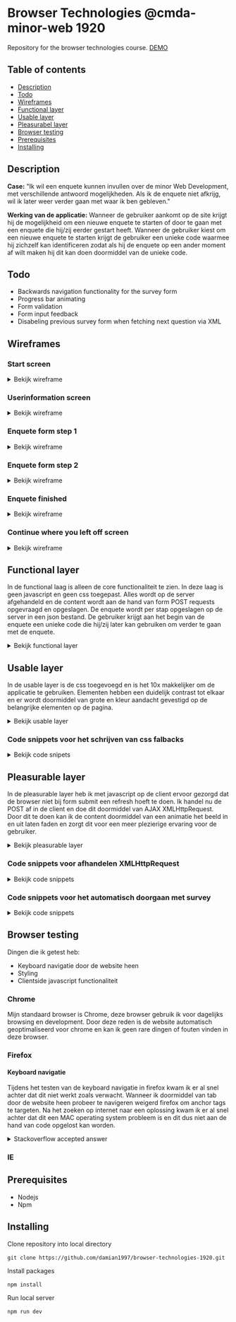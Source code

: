 # Browser Technologies @cmda-minor-web 1920
Repository for the browser technologies course.
[DEMO](https://sleepy-anchorage-02272.herokuapp.com/)

## Table of contents
* [Description](#description)
* [Todo](#todo)
* [Wireframes](#wireframes)
* [Functional layer](#functional-layer)
* [Usable layer](#usable-layer)
* [Pleasurabel layer](#pleasurable-layer)
* [Browser testing](#browser-testing)
* [Prerequisites](#prerequisites)
* [Installing](#installing)

## Description
**Case:**
"Ik wil een enquete kunnen invullen over de minor Web Development, met verschillende antwoord mogelijkheden. Als ik de enquete niet afkrijg, wil ik later weer verder gaan met waar ik ben gebleven."

**Werking van de applicatie:**
Wanneer de gebruiker aankomt op de site krijgt hij de mogelijkheid om een nieuwe enquete te starten of door te gaan met een enquete die hij/zij eerder gestart heeft. Wanneer de gebruiker kiest om een nieuwe enquete te starten krijgt de gebruiker een unieke code waarmee hij zichzelf kan identificeren zodat als hij de enquete op een ander moment af wilt maken hij dit kan doen doormiddel van de unieke code.

## Todo
* Backwards navigation functionality for the survey form
* Progress bar animating
* Form validation
* Form input feedback
* Disabeling previous survey form when fetching next question via XML

## Wireframes

### Start screen

<details>
  <summary>Bekijk wireframe</summary>
  <img src="./github/images/screen-1.png">
</details>

### Userinformation screen

<details>
  <summary>Bekijk wireframe</summary>
  <img src="./github/images/screen-2.png">
</details>

### Enquete form step 1

<details>
  <summary>Bekijk wireframe</summary>
  <img src="./github/images/screen-3.png">
</details>

### Enquete form step 2

<details>
  <summary>Bekijk wireframe</summary>
  <img src="./github/images/screen-4.png">
</details>

### Enquete finished

<details>
  <summary>Bekijk wireframe</summary>
  <img src="./github/images/screen-5.png">
</details>

### Continue where you left off screen

<details>
  <summary>Bekijk wireframe</summary>
  <img src="./github/images/screen-6.png">
</details>

## Functional layer
In de functional laag is alleen de core functionaliteit te zien. In deze laag is geen javascript en geen css toegepast. Alles wordt op de server afgehandeld en de content wordt aan de hand van form POST requests opgevraagd en opgeslagen.
De enquete wordt per stap opgeslagen op de server in een json bestand. De gebruiker krijgt aan het begin van de enquete een unieke code die hij/zij later kan gebruiken om verder te gaan met de enquete.

<details>
  <summary>Bekijk functional layer</summary>
  <img src="./github/videos/functional-layer.gif">
</details>

## Usable layer
In de usable layer is de css toegevoegd en is het 10x makkelijker om de applicatie te gebruiken. Elementen hebben een duidelijk contrast tot elkaar en er wordt doormiddel van grote en kleur aandacht gevestigd op de belangrijke elementen op de pagina.
<details>
  <summary>Bekijk usable layer</summary>
  <img src="./github/videos/usable-layer.gif">
</details>

### Code snippets voor het schrijven van css falbacks
<details>
  <summary>Bekijk code snipets</summary>

#### Uitleg fallback voor kleuren
  Voor dit project heb ik ervoor gekozen om hele simpele css te schrijven zodat de styling voor elke browser ondersteund wordt, ik heb dus niet gebruik gemaakt
  van bijvoorbeeld een display grid of flex oplossing om mijn layout te maken. Wel heb ik gebruik gemaakt van css variabelen voor mijn kleuren.
  Dit wordt niet door elke browser ondersteund en heb ik op de onderstaande manier ervoor gezorgt dat wel de kleur getoond wordt, dit is mogelijk door het cascading effect van css.
  Eerst wordt de hex kleur toegevoegd aan het element en daarna wordt wanneer de css variabelen ondersteund zijn door de browser de variabele kleur toegevoegd.

  ```css
  background: #476793;
  background: var(--primary-color)
  ```

#### Uitleg supports and supports not
  Omdat ik voor dit project niet gebruik heb gemaakt van nieuwe minder goed ondersteunde css technieken leg ik hier een stuk uit over hoe ik dit wel afgevangen zou hebben wanneer ik wel voor een display grid gekozen zou hebben.
  Door gebruik te maken van de @supports en @supports not kan je op een makkelijke manier detecteren of een browser wel of niet een feature support. Hiermee kan je dus fallbacks schrijven voor bijvoorbeeld een display grid of display flex.
  Dit doe je op de volgende manier.

  ```css
  @supports (display: grid) {
  #form-watcher {
    display: grid;
    /* Layout styling here when grid is supported */
    }
  }

  @supports not (display: grid) {
  #form-watcher {
    display: inline-block;
    /* Fallback layout styling here when grid is not supported */
    }
  }
  ```

  In scss is het nog makkelijker om een supports te schrijven omdat je in scss kan nesten en dus de code bij elkaar houdt en niet meer ergens onderaan je document de supports te schrijven.
  Dit is voor de leesbaarheid van je code stukken beter in mijn mening.

  ```scss
  #form-watcher {
    /* Standard layout styling that is supported by every browser goed here */

    @supports (display: grid) {
      display: grid;
      /* Layout styling here when gris is supported */
    }
  }
  ```


</details>

## Pleasurable layer
In de pleasurable layer heb ik met javascript op de client ervoor gezorgd dat de browser niet bij form submit een refresh hoeft te doen. Ik handel nu de POST af in de client en doe dit doormiddel van AJAX XMLHttpRequest.
Door dit te doen kan ik de content doormiddel van een animatie het beeld in en uit laten faden en zorgt dit voor een meer plezierige ervaring voor de gebruiker.
<details>
  <summary>Bekijk pleasurable layer</summary>
  <img src="./github/videos/pleasurable-layer.gif">
</details>

### Code snippets voor afhandelen XMLHttpRequest
<details>
  <summary>Bekijk code snippets</summary>

#### Uitleg form afhandeling
  In dit stuk code selecteer ik alle formulieren die in het document staan, vervolgens kijk ik of er formulieren zijn en ga ik voor elk formulier de
  input fields en hun value's ophalen. Vervolgens push ik in FORMDATA de name van de node en de value die de node heeft, dit heb ik nodig on een query string te sturen
  naar de server. Vervolgens doe ik een feature detection op  XHR en stuur ik de query string naar mijn server en insert ik de html response in mijn form container.

  ```javascript
  if(mutationObserver) {
    const SURVEYFORM = document.querySelectorAll('form[name="survey"]')
    if(SURVEYFORM) {
      SURVEYFORM.forEach(form => {
        form.addEventListener('submit', (event) => {
          event.preventDefault()
          const FORMDATA = [],
            RADIOFIELDS = form.querySelectorAll('input[type="radio"]'),
            RANGES = form.querySelectorAll('input[type="range"]'),
            TEXTAREAS = form.querySelectorAll('textarea'),
            HIDDENFIELDS = form.querySelectorAll('input[type="hidden"]')

          if(RADIOFIELDS) {
            const checkedRadios = [...RADIOFIELDS].filter(node => {
              return (node.checked)
            })
            checkedRadios.forEach(node=> {
              FORMDATA.push(`${node.name}=${node.value}`)
            })
          }

          if(TEXTAREAS) {
            const textAreas = [...TEXTAREAS].forEach(node => {
              FORMDATA.push(`${node.name}=${node.value}`)
            })
          }

          if(RANGES) {
            const ranges = [...RANGES].forEach(node => {
              FORMDATA.push(`${node.name}=${node.value}`)
            })
          }

          if(HIDDENFIELDS) {
            const hiddenFields = [...HIDDENFIELDS].forEach(node => {
              FORMDATA.push(`${node.name}=${node.value}`)
            })
          }

          const QUERY = FORMDATA.join('&'),
            XHR = new XMLHttpRequest()

          if(XHR) {

            XHR.onload = () => {
              const SURVEYCONTAINER = document.getElementById('forms'),
                formSections = SURVEYCONTAINER.querySelectorAll('section')

              SURVEYCONTAINER.setAttribute('style', `left: -${(formSections.length * 100)}%;`)
              SURVEYCONTAINER.insertAdjacentHTML('beforeend',XHR.response)
            }

            XHR.open('POST', `${window.location.origin}/survey`)
            XHR.setRequestHeader('Content-type', 'application/x-www-form-urlencoded')
            XHR.send(`${QUERY}&xhr=true`)

          }

        })
      })
    }
  }
  ```

#### Uitleg mutationObserver
  Nu kon ik met de server praten vanuit de client, echter wanneer ik nu een nieuw formulier insert in de container wordt het submit event niet toegevoegd aan het formulier, om
  dit op te lossen heb ik gezocht naar een manier om mutaties in mijn dom structuur te observeren. Dit doe ik door gebruik te maken van de MutationObserver api.
  In het onderstaande stuk code is te zien dat ik op mijn form-watcher container kijk of de subtree, childlist en characterData aangepast wordt.
  Als dit het geval is wordt de formSubmitHandler functie aangeroepen en zal dus het submit event toegevoegd worden aan het nieuwe form. Voor mutationObserver heb ik geen
  goed alternatief kunnen vinden, wanneer mutationObserver dus niet ondersteund wordt zal de clientside code niet uitgevoerd worden en zal het op normale manier op de server
  afgehandeld worden.

  ```javascript
  const mutationObserver = new MutationObserver((mutations) => {
    formSubmitHandler()
    progressSetter()
  })

  if(document.getElementById('form-watcher')) {
    mutationObserver.observe(document.getElementById('form-watcher'), {
      characterData: true,
      childList: true,
      subtree: true,
    })
  }
  ```

</details>

### Code snippets voor het automatisch doorgaan met survey
<details>
  <summary>Bekijk code snippets</summary>

#### Uitleg localstorage
  In onderstaande code check ik of de identifier-setter aanwezig is op de pagina wanneer dit het geval is return ik de unieke code en sla ik
  deze op in local storage wanneer localstorage aanwezig is. Wanneer het element identifier-setter niet aanwezig is in de DOM check ik of het pad
  in de url continue-survey bevat, wanneer dit het geval is haal ik uit de localstorage de identifier op en stuur ik een xhr request naar de server om
  de survey van de gebruiker op te halen. Dit stuk code zorgt ervoor dat de gebruiker zijn unieke code niet zelf hoeft te onthouden wanneer hij localstorage
  functionaliteit in zijn browser heeft.

  ```javascript
  init()
  function init() {
    if(window.localStorage) {
      const IDENTIFIER = checkIdentifier()

      if(IDENTIFIER !== undefined) {
        window.localStorage.setItem('identifier', IDENTIFIER)
      } else {
        if(window.location.pathname.includes('continue-survey')) {
          const LOCALSTORAGEIDENTIFIER = window.localStorage.getItem('identifier')
          const XHR = new XMLHttpRequest()

          XHR.onload = () => {
            const DOCUMENTBODY = document.body

            DOCUMENTBODY.innerHTML = XHR.response
          }

          XHR.open('POST', `${window.location.origin}/survey`)
          XHR.setRequestHeader('Content-type', 'application/x-www-form-urlencoded')
          XHR.send(`identifier=${LOCALSTORAGEIDENTIFIER}&surveycontinue=true`)
        }
      }

    }
  }

  function checkIdentifier() {
    return ( document.getElementById('identifier-setter') !== null ) ? document.getElementById('identifier-setter').value : undefined
  }
  ```

</details>

## Browser testing

Dingen die ik getest heb:
* Keyboard navigatie door de website heen
* Styling
* Clientside javascript functionaliteit

### Chrome
Mijn standaard browser is Chrome, deze browser gebruik ik voor dagelijks browsing en development. Door deze reden is de website automatisch geoptimaliseerd voor chrome
en kan ik geen rare dingen of fouten vinden in deze browser.

### Firefox

#### Keyboard navigatie
Tijdens het testen van de keyboard navigatie in firefox kwam ik er al snel achter dat dit niet werkt zoals verwacht. Wanneer ik doormiddel van tab door de website heen probeer te navigeren
weigerd firefox om anchor tags te targeten. Na het zoeken op internet naar een oplossing kwam ik er al snel achter dat dit een MAC operating system probleem is en dit dus niet aan de hand van code opgelost
kan worden.

<details>
  <summary>Stackoverflow accepted answer</summary>

  **Ok, somebody explained this to me. It's a Mac problem. Mozilla is being true to operating system settings in Mac OS.**
  **There are two distinct ways around this on the user side. Both seem to work:**
  **In System Preferences → Keyboard, in the Shortcuts pane, check the “all controls” radio at the bottom.**
  **In Firefox, type "about:config" in the URL bar. There is no accessibility.tabfocus preference on the mac, so you'll have to make one. Right click in the window, create a new "integer" pref, and set it to 7.**
  **Neither of these are terribly obvious. Also, neither of these are a server-side solution for developers, which is frustrating.**

  Resource:
  [How to allow keyboard focus of links in firefox](https://stackoverflow.com/questions/11704828/how-to-allow-keyboard-focus-of-links-in-firefox/11713537)
</details>



### IE

## Prerequisites
* Nodejs
* Npm

## Installing
Clone repository into local directory
```
git clone https://github.com/damian1997/browser-technologies-1920.git
```

Install packages
```
npm install
```

Run local server
```
npm run dev
```
